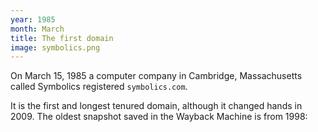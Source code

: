 ```yaml
---
year: 1985
month: March
title: The first domain
image: symbolics.png
---
```


On March 15, 1985 a computer company in Cambridge, Massachusetts called Symbolics registered `symbolics.com`.

It is the first and longest tenured domain, although it changed hands in 2009. The oldest snapshot saved in the Wayback Machine is from 1998:

